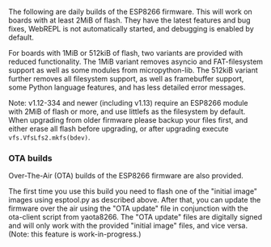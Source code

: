 The following are daily builds of the ESP8266 firmware. This will work on
boards with at least 2MiB of flash.  They have the latest features and bug
fixes, WebREPL is not automatically started, and debugging is enabled by
default.

For boards with 1MiB or 512kiB of flash, two variants are provided with reduced
functionality. The 1MiB variant removes asyncio and FAT-filesystem support as
well as some modules from micropython-lib. The 512kiB variant further removes
all filesystem support, as well as framebuffer support, some Python language
features, and has less detailed error messages.

Note: v1.12-334 and newer (including v1.13) require an ESP8266 module with
2MiB of flash or more, and use littlefs as the filesystem by default.  When
upgrading from older firmware please backup your files first, and either
erase all flash before upgrading, or after upgrading execute
`vfs.VfsLfs2.mkfs(bdev)`.

### OTA builds
Over-The-Air (OTA) builds of the ESP8266 firmware are also provided.

The first time you use this build you need to flash one of the "initial image"
images using esptool.py as described above.  After that, you can update the
firmware over the air using the "OTA update" file in conjunction with the
ota-client script from yaota8266. The "OTA update" files are digitally signed
and will only work with the provided "initial image" files, and vice versa.
(Note: this feature is work-in-progress.)
